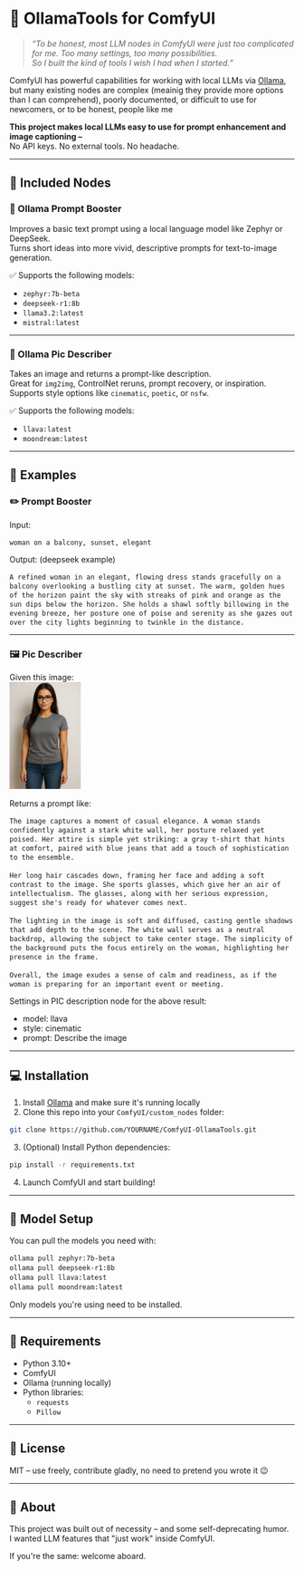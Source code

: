 # 🧠 OllamaTools for ComfyUI

> *“To be honest, most LLM nodes in ComfyUI were just too complicated for me. Too many settings, too many possibilities.  
> So I built the kind of tools I wish I had when I started.”*

ComfyUI has powerful capabilities for working with local LLMs via [Ollama](https://ollama.com), but many existing nodes are complex (meainig they provide more options than I can comprehend), poorly documented, or difficult to use for newcomers, or to be honest, people like me

**This project makes local LLMs easy to use for prompt enhancement and image captioning –**  
No API keys. No external tools. No headache.

---

## 🧩 Included Nodes

### 🔹 Ollama Prompt Booster

Improves a basic text prompt using a local language model like Zephyr or DeepSeek.  
Turns short ideas into more vivid, descriptive prompts for text-to-image generation.

✅ Supports the following models:
- `zephyr:7b-beta`
- `deepseek-r1:8b`
- `llama3.2:latest`
- `mistral:latest`

---

### 🔹 Ollama Pic Describer

Takes an image and returns a prompt-like description.  
Great for `img2img`, ControlNet reruns, prompt recovery, or inspiration.  
Supports style options like `cinematic`, `poetic`, or `nsfw`.

✅ Supports the following models:
- `llava:latest`
- `moondream:latest`

---

## 🚀 Examples

### ✏️ Prompt Booster

Input:
```text
woman on a balcony, sunset, elegant
```

Output: (deepseek example)
```text 
A refined woman in an elegant, flowing dress stands gracefully on a balcony overlooking a bustling city at sunset. The warm, golden hues of the horizon paint the sky with streaks of pink and orange as the sun dips below the horizon. She holds a shawl softly billowing in the evening breeze, her posture one of poise and serenity as she gazes out over the city lights beginning to twinkle in the distance.
```

---

### 🖼️ Pic Describer

Given this image:  
<img src="example_image/example_woman.png" alt="Input Image" style="width:25%;">

Returns a prompt like:
```text
The image captures a moment of casual elegance. A woman stands confidently against a stark white wall, her posture relaxed yet poised. Her attire is simple yet striking: a gray t-shirt that hints at comfort, paired with blue jeans that add a touch of sophistication to the ensemble.

Her long hair cascades down, framing her face and adding a soft contrast to the image. She sports glasses, which give her an air of intellectualism. The glasses, along with her serious expression, suggest she's ready for whatever comes next.

The lighting in the image is soft and diffused, casting gentle shadows that add depth to the scene. The white wall serves as a neutral backdrop, allowing the subject to take center stage. The simplicity of the background puts the focus entirely on the woman, highlighting her presence in the frame.

Overall, the image exudes a sense of calm and readiness, as if the woman is preparing for an important event or meeting.
```
Settings in PIC description node for the above result: 
- model: llava
- style: cinematic
- prompt: Describe the image

---

## 💻 Installation

1. Install [Ollama](https://ollama.com) and make sure it's running locally
2. Clone this repo into your `ComfyUI/custom_nodes` folder:

```bash
git clone https://github.com/YOURNAME/ComfyUI-OllamaTools.git
```

3. (Optional) Install Python dependencies:

```bash
pip install -r requirements.txt
```

4. Launch ComfyUI and start building!

---

## 🔧 Model Setup

You can pull the models you need with:

```bash
ollama pull zephyr:7b-beta
ollama pull deepseek-r1:8b
ollama pull llava:latest
ollama pull moondream:latest
```

Only models you're using need to be installed.

---

## 🧠 Requirements

- Python 3.10+
- ComfyUI
- Ollama (running locally)
- Python libraries:
  - `requests`
  - `Pillow`

---

## 🪪 License

MIT – use freely, contribute gladly, no need to pretend you wrote it 😉

---

## 💬 About

This project was built out of necessity – and some self-deprecating humor.  
I wanted LLM features that "just work" inside ComfyUI.

If you're the same: welcome aboard.
